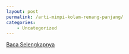 ```yaml
---
layout: post
permalink: /arti-mimpi-kolam-renang-panjang/
categories:
    - Uncategorized
---
```


[Baca Selengkapnya](/08)